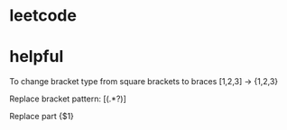 # leetcode


# helpful
To change bracket type from square brackets to braces 
[1,2,3] -> {1,2,3}

Replace bracket pattern:
\[(.*?)\]

Replace part
{$1}